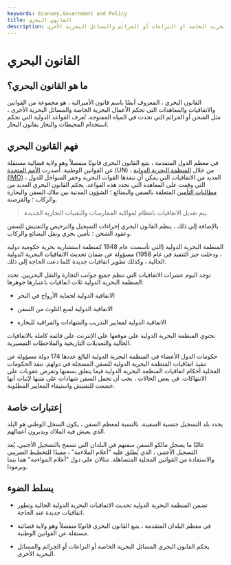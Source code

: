 ```yaml
---
keywords: Economy,Government and Policy
title: القانون البحري
description: القانون البحري ، المعروف أيضًا باسم قانون الأميرالية ، هو مجموعة من القوانين التي تحكم المسائل البحرية الخاصة أو النزاعات أو الجرائم والمسائل البحرية الأخرى.
---
```


# القانون البحري
## ما هو القانون البحري؟

القانون البحري ، المعروف أيضًا باسم قانون الأميرالية ، هو مجموعة من القوانين والاتفاقيات والمعاهدات التي تحكم الأعمال البحرية الخاصة والمسائل البحرية الأخرى ، مثل الشحن أو الجرائم التي تحدث في المياه المفتوحة. تُعرف القواعد الدولية التي تحكم استخدام المحيطات والبحار بقانون البحار.

## فهم القانون البحري

في معظم الدول المتقدمة ، يتبع القانون البحري قانونًا منفصلاً وهو ولاية قضائية مستقلة عن القوانين الوطنية. أصدرت [الأمم المتحدة](/united-nations-un) (UN) ، من خلال [المنظمة البحرية الدولية (IMO)](/international-maritime-organization) ، العديد من الاتفاقيات التي يمكن أن تنفذها القوات البحرية وخفر السواحل للدول التي وقعت على المعاهدة التي تحدد هذه القواعد. يحكم القانون البحري العديد من [مطالبات التأمين](/insurance_claim) المتعلقة بالسفن والبضائع ؛ الشؤون المدنية بين ملاك السفن والبحارة والركاب ؛ والقرصنة.

> يتم تعديل الاتفاقيات بانتظام لمواكبة الممارسات والتقنيات التجارية الجديدة.

>

بالإضافة إلى ذلك ، ينظم القانون البحري إجراءات التسجيل والترخيص والتفتيش للسفن وعقود الشحن ؛ تأمين بحري ونقل البضائع والركاب.

المنظمة البحرية الدولية (التي تأسست عام 1948 كمنظمة استشارية بحرية حكومية دولية ، ودخلت حيز التنفيذ في عام 1958) مسؤولة عن ضمان تحديث الاتفاقيات البحرية الدولية الحالية ، وكذلك تطوير اتفاقيات جديدة كلما دعت الحاجة إلى ذلك.

توجد اليوم عشرات الاتفاقيات التي تنظم جميع جوانب التجارة والنقل البحريين. تحدد المنظمة البحرية الدولية ثلاث اتفاقيات باعتبارها جوهرها:

- الاتفاقية الدولية لحماية الأرواح في البحر

- الاتفاقية الدولية لمنع التلوث من السفن

- الاتفاقية الدولية لمعايير التدريب والشهادات والمراقبة للبحارة

تحتوي المنظمة البحرية الدولية على موقعها على الإنترنت على قائمة كاملة بالاتفاقيات الحالية والتعديلات التاريخية والملاحظات التفسيرية.

حكومات الدول الأعضاء في المنظمة البحرية الدولية البالغ عددها 174 دولة مسؤولة عن تنفيذ اتفاقيات المنظمة البحرية الدولية للسفن المسجلة في دولهم. تنفذ الحكومات المحلية أحكام اتفاقيات المنظمة البحرية الدولية فيما يتعلق بسفنها وتفرض عقوبات على الانتهاكات. في بعض الحالات ، يجب أن تحمل السفن شهادات على متنها لإثبات أنها خضعت للتفتيش واستيفاء المعايير المطلوبة.

## إعتبارات خاصة

يحدد بلد التسجيل جنسية السفينة. بالنسبة لمعظم السفن ، يكون السجل الوطني هو البلد الذي يعيش فيه الملاك ويديرون أعمالهم.

غالبًا ما يسجل مالكو السفن سفنهم في البلدان التي تسمح بالتسجيل الأجنبي. يُعد التسجيل الأجنبي ، الذي يُطلق عليه "أعلام الملاءمة" ، مفيدًا للتخطيط الضريبي والاستفادة من القوانين المحلية المتساهلة. مثالان على دول "أعلام المواءمة" هما بنما وبرمودا.

## يسلط الضوء

- تضمن المنظمة البحرية الدولية تحديث الاتفاقيات البحرية الدولية الحالية وتطور اتفاقيات جديدة عند الحاجة.

- في معظم البلدان المتقدمة ، يتبع القانون البحري قانونًا منفصلاً وهو ولاية قضائية مستقلة عن القوانين الوطنية.

- يحكم القانون البحري المسائل البحرية الخاصة أو النزاعات أو الجرائم والمسائل البحرية الأخرى.

